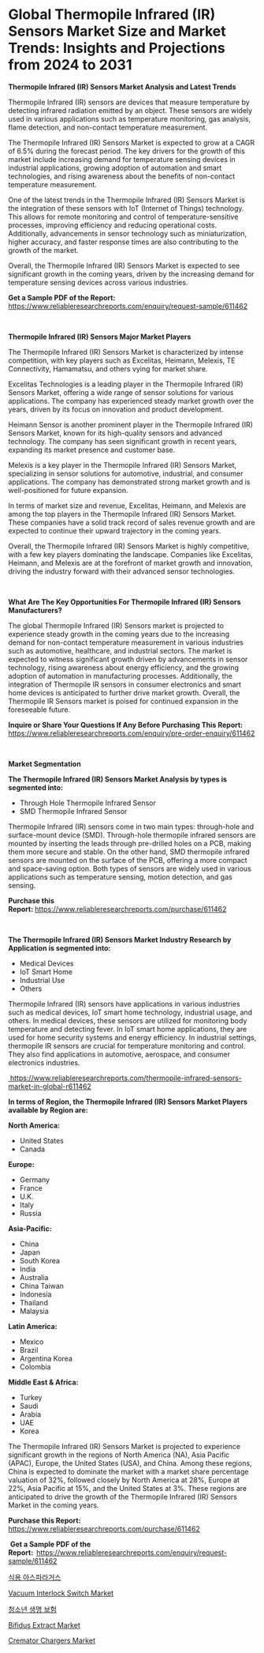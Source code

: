 <p><h1>Global Thermopile Infrared (IR) Sensors Market Size and Market Trends: Insights and Projections from 2024 to 2031</h1></p><p><strong>Thermopile Infrared (IR) Sensors Market Analysis and Latest Trends</strong></p>
<p><p>Thermopile Infrared (IR) sensors are devices that measure temperature by detecting infrared radiation emitted by an object. These sensors are widely used in various applications such as temperature monitoring, gas analysis, flame detection, and non-contact temperature measurement.</p><p>The Thermopile Infrared (IR) Sensors Market is expected to grow at a CAGR of 6.5% during the forecast period. The key drivers for the growth of this market include increasing demand for temperature sensing devices in industrial applications, growing adoption of automation and smart technologies, and rising awareness about the benefits of non-contact temperature measurement.</p><p>One of the latest trends in the Thermopile Infrared (IR) Sensors Market is the integration of these sensors with IoT (Internet of Things) technology. This allows for remote monitoring and control of temperature-sensitive processes, improving efficiency and reducing operational costs. Additionally, advancements in sensor technology such as miniaturization, higher accuracy, and faster response times are also contributing to the growth of the market.</p><p>Overall, the Thermopile Infrared (IR) Sensors Market is expected to see significant growth in the coming years, driven by the increasing demand for temperature sensing devices across various industries.</p></p>
<p><strong>Get a Sample PDF of the Report:&nbsp;</strong> <a href="https://www.reliableresearchreports.com/enquiry/request-sample/611462">https://www.reliableresearchreports.com/enquiry/request-sample/611462</a></p>
<p>&nbsp;</p>
<p><strong>Thermopile Infrared (IR) Sensors Major Market Players</strong></p>
<p><p>The Thermopile Infrared (IR) Sensors Market is characterized by intense competition, with key players such as Excelitas, Heimann, Melexis, TE Connectivity, Hamamatsu, and others vying for market share. </p><p>Excelitas Technologies is a leading player in the Thermopile Infrared (IR) Sensors Market, offering a wide range of sensor solutions for various applications. The company has experienced steady market growth over the years, driven by its focus on innovation and product development.</p><p>Heimann Sensor is another prominent player in the Thermopile Infrared (IR) Sensors Market, known for its high-quality sensors and advanced technology. The company has seen significant growth in recent years, expanding its market presence and customer base.</p><p>Melexis is a key player in the Thermopile Infrared (IR) Sensors Market, specializing in sensor solutions for automotive, industrial, and consumer applications. The company has demonstrated strong market growth and is well-positioned for future expansion.</p><p>In terms of market size and revenue, Excelitas, Heimann, and Melexis are among the top players in the Thermopile Infrared (IR) Sensors Market. These companies have a solid track record of sales revenue growth and are expected to continue their upward trajectory in the coming years.</p><p>Overall, the Thermopile Infrared (IR) Sensors Market is highly competitive, with a few key players dominating the landscape. Companies like Excelitas, Heimann, and Melexis are at the forefront of market growth and innovation, driving the industry forward with their advanced sensor technologies.</p></p>
<p>&nbsp;</p>
<p><strong>What Are The Key Opportunities For Thermopile Infrared (IR) Sensors Manufacturers?</strong></p>
<p><p>The global Thermopile Infrared (IR) Sensors market is projected to experience steady growth in the coming years due to the increasing demand for non-contact temperature measurement in various industries such as automotive, healthcare, and industrial sectors. The market is expected to witness significant growth driven by advancements in sensor technology, rising awareness about energy efficiency, and the growing adoption of automation in manufacturing processes. Additionally, the integration of Thermopile IR sensors in consumer electronics and smart home devices is anticipated to further drive market growth. Overall, the Thermopile IR Sensors market is poised for continued expansion in the foreseeable future.</p></p>
<p><strong>Inquire or Share Your Questions If Any Before Purchasing This Report:</strong> <a href="https://www.reliableresearchreports.com/enquiry/pre-order-enquiry/611462">https://www.reliableresearchreports.com/enquiry/pre-order-enquiry/611462</a></p>
<p>&nbsp;</p>
<p><strong>Market Segmentation</strong></p>
<p><strong>The Thermopile Infrared (IR) Sensors Market Analysis by types is segmented into:</strong></p>
<p><ul><li>Through Hole Thermopile Infrared Sensor</li><li>SMD Thermopile Infrared Sensor</li></ul></p>
<p><p>Thermopile Infrared (IR) sensors come in two main types: through-hole and surface-mount device (SMD). Through-hole thermopile infrared sensors are mounted by inserting the leads through pre-drilled holes on a PCB, making them more secure and stable. On the other hand, SMD thermopile infrared sensors are mounted on the surface of the PCB, offering a more compact and space-saving option. Both types of sensors are widely used in various applications such as temperature sensing, motion detection, and gas sensing.</p></p>
<p><strong>Purchase this Report:&nbsp;</strong><a href="https://www.reliableresearchreports.com/purchase/611462">https://www.reliableresearchreports.com/purchase/611462</a></p>
<p>&nbsp;</p>
<p><strong>The Thermopile Infrared (IR) Sensors Market Industry Research by Application is segmented into:</strong></p>
<p><ul><li>Medical Devices</li><li>IoT Smart Home</li><li>Industrial Use</li><li>Others</li></ul></p>
<p><p>Thermopile Infrared (IR) sensors have applications in various industries such as medical devices, IoT smart home technology, industrial usage, and others. In medical devices, these sensors are utilized for monitoring body temperature and detecting fever. In IoT smart home applications, they are used for home security systems and energy efficiency. In industrial settings, thermopile IR sensors are crucial for temperature monitoring and control. They also find applications in automotive, aerospace, and consumer electronics industries.</p></p>
<p><a href="https://www.reliableresearchreports.com/thermopile-infrared-sensors-market-in-global-r611462">&nbsp;https://www.reliableresearchreports.com/thermopile-infrared-sensors-market-in-global-r611462</a></p>
<p><strong>In terms of Region, the Thermopile Infrared (IR) Sensors Market Players available by Region are:</strong></p>
<p>
    <p> <strong> North America: </strong>
        <ul>
            <li>United States</li>
            <li>Canada</li>
        </ul>
        </p> 
    <p> <strong> Europe: </strong>
        <ul>
            <li>Germany</li>
            <li>France</li>
            <li>U.K.</li>
            <li>Italy</li>
            <li>Russia</li>
        </ul>
        </p> 
    <p> <strong> Asia-Pacific: </strong>
        <ul>
            <li>China</li>
            <li>Japan</li>
            <li>South Korea</li>
            <li>India</li>
            <li>Australia</li>
            <li>China Taiwan</li>
            <li>Indonesia</li>
            <li>Thailand</li>
            <li>Malaysia</li>
        </ul>
        </p> 
    <p> <strong> Latin America: </strong>
        <ul>
            <li>Mexico</li>
            <li>Brazil</li>
            <li>Argentina Korea</li>
            <li>Colombia</li>
        </ul>
        </p> 
    <p> <strong> Middle East & Africa: </strong>
        <ul>
            <li>Turkey</li>
            <li>Saudi</li>
            <li>Arabia</li>
            <li>UAE</li>
            <li>Korea</li>
        </ul>
    </p>
    </p>
<p><p>The Thermopile Infrared (IR) Sensors Market is projected to experience significant growth in the regions of North America (NA), Asia Pacific (APAC), Europe, the United States (USA), and China. Among these regions, China is expected to dominate the market with a market share percentage valuation of 32%, followed closely by North America at 28%, Europe at 22%, Asia Pacific at 15%, and the United States at 3%. These regions are anticipated to drive the growth of the Thermopile Infrared (IR) Sensors Market in the coming years.</p></p>
<p><strong>Purchase this Report: </strong><a href="https://www.reliableresearchreports.com/purchase/611462">https://www.reliableresearchreports.com/purchase/611462</a></p>
<p>&nbsp;<strong>Get a Sample PDF of the Report:&nbsp;&nbsp;</strong><a href="https://www.reliableresearchreports.com/enquiry/request-sample/611462">https://www.reliableresearchreports.com/enquiry/request-sample/611462</a></p>
<p><strong></strong></p>
<p><p><a href="https://github.com/vsoq0zknh59/Market-Research-Report-List-1/blob/main/416333436818.md">식용 아스파라거스</a></p><p><a href="https://www.linkedin.com/pulse/vacuum-interlock-switch-market-key-successful-business-fsr3c?trackingId=83k77IfRTknwZFV6AiAP2g%3D%3D">Vacuum Interlock Switch Market</a></p><p><a href="https://github.com/jntpkh496620/Market-Research-Report-List-1/blob/main/838784636817.md">청소년 생명 보험</a></p><p><a href="https://issuu.com/reportprime-2/docs/bifidus-extract-market-size-2030.pptx">Bifidus Extract Market</a></p><p><a href="https://www.linkedin.com/pulse/cremator-chargers-market-size-outlook-forecast-2024-k2kkc?trackingId=Z94twq%2BvYJD%2F%2FCXXHi7MnQ%3D%3D">Cremator Chargers Market</a></p></p>